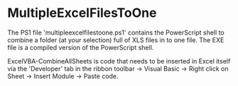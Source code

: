 # MultipleExcelFilesToOne

The PS1 file 'multipleexcelfilestoone.ps1' contains the PowerScript shell to combine a folder (at your selection) full of XLS files in to one file.
The EXE file is a compiled version of the PowerScript shell.

ExcelVBA-CombineAllSheets is code that needs to be inserted in Excel itself via the 'Developer' tab in the ribbon toolbar -> Visual Basic -> Right click on Sheet -> Insert Module -> Paste code.
